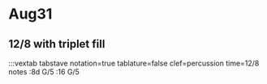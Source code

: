 ---
---

# Aug31

## 12/8 with triplet fill

:::vextab
tabstave notation=true tablature=false clef=percussion time=12/8
notes :8d G/5 :16 G/5 